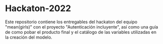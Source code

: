 # Hackaton-2022
Este repositorio contiene los entregables del hackaton del equipo "mean(girls)" con el proyecto "Autenticación incluyente", así como una guía de como pobar el producto final y el catálogo de las variables utilizadas en la creación del modelo.

